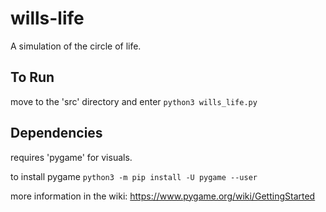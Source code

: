 # wills-life
A simulation of the circle of life.

## To Run
move to the 'src' directory and enter `python3 wills_life.py`

## Dependencies
requires 'pygame' for visuals.

to install pygame `python3 -m pip install -U pygame --user`

more information in the wiki: https://www.pygame.org/wiki/GettingStarted
